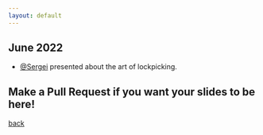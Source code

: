 ```yaml
---
layout: default
---
```


## June 2022

- [@Sergei](https://www.linkedin.com/in/sergei-zaiats/) presented about the art of lockpicking. 


## Make a Pull Request if you want your slides to be here!

[back](/)